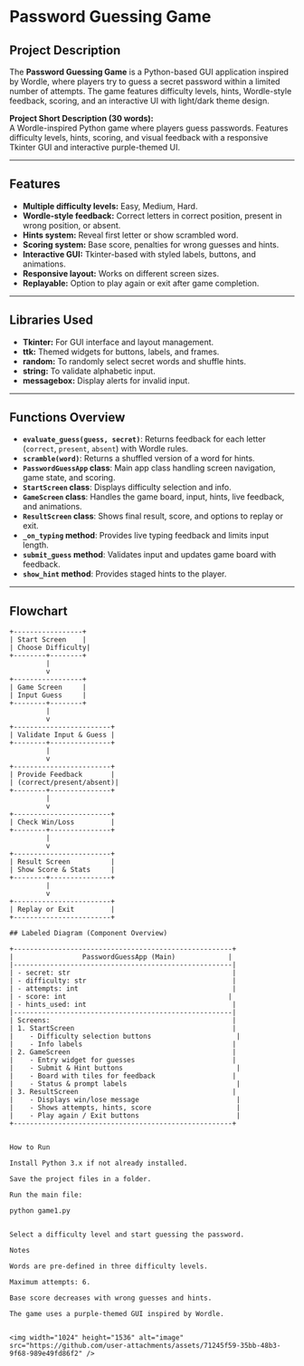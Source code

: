 # Password Guessing Game

## Project Description
The **Password Guessing Game** is a Python-based GUI application inspired by Wordle, where players try to guess a secret password within a limited number of attempts. The game features difficulty levels, hints, Wordle-style feedback, scoring, and an interactive UI with light/dark theme design.

**Project Short Description (30 words):**  
A Wordle-inspired Python game where players guess passwords. Features difficulty levels, hints, scoring, and visual feedback with a responsive Tkinter GUI and interactive purple-themed UI.

---

## Features
- **Multiple difficulty levels:** Easy, Medium, Hard.
- **Wordle-style feedback:** Correct letters in correct position, present in wrong position, or absent.
- **Hints system:** Reveal first letter or show scrambled word.
- **Scoring system:** Base score, penalties for wrong guesses and hints.
- **Interactive GUI:** Tkinter-based with styled labels, buttons, and animations.
- **Responsive layout:** Works on different screen sizes.
- **Replayable:** Option to play again or exit after game completion.

---

## Libraries Used
- **Tkinter:** For GUI interface and layout management.
- **ttk:** Themed widgets for buttons, labels, and frames.
- **random:** To randomly select secret words and shuffle hints.
- **string:** To validate alphabetic input.
- **messagebox:** Display alerts for invalid input.

---

## Functions Overview
- **`evaluate_guess(guess, secret)`**: Returns feedback for each letter (`correct`, `present`, `absent`) with Wordle rules.
- **`scramble(word)`**: Returns a shuffled version of a word for hints.
- **`PasswordGuessApp` class**: Main app class handling screen navigation, game state, and scoring.
- **`StartScreen` class**: Displays difficulty selection and info.
- **`GameScreen` class**: Handles the game board, input, hints, live feedback, and animations.
- **`ResultScreen` class**: Shows final result, score, and options to replay or exit.
- **`_on_typing` method**: Provides live typing feedback and limits input length.
- **`submit_guess` method**: Validates input and updates game board with feedback.
- **`show_hint` method**: Provides staged hints to the player.

---

## Flowchart

```text
+-----------------+
| Start Screen    |
| Choose Difficulty|
+--------+--------+
         |
         v
+-----------------+
| Game Screen     |
| Input Guess     |
+--------+--------+
         |
         v
+------------------------+
| Validate Input & Guess |
+--------+---------------+
         |
         v
+------------------------+
| Provide Feedback       |
| (correct/present/absent)|
+--------+---------------+
         |
         v
+------------------------+
| Check Win/Loss         |
+--------+---------------+
         |
         v
+------------------------+
| Result Screen          |
| Show Score & Stats     |
+--------+---------------+
         |
         v
+------------------------+
| Replay or Exit         |
+------------------------+

## Labeled Diagram (Component Overview)

+------------------------------------------------------+
|                 PasswordGuessApp (Main)             |
|------------------------------------------------------|
| - secret: str                                        |
| - difficulty: str                                    |
| - attempts: int                                      |
| - score: int                                        |
| - hints_used: int                                    |
|------------------------------------------------------|
| Screens:                                             |
| 1. StartScreen                                       |
|    - Difficulty selection buttons                     |
|    - Info labels                                     |
| 2. GameScreen                                        |
|    - Entry widget for guesses                        |
|    - Submit & Hint buttons                            |
|    - Board with tiles for feedback                   |
|    - Status & prompt labels                           |
| 3. ResultScreen                                      |
|    - Displays win/lose message                        |
|    - Shows attempts, hints, score                     |
|    - Play again / Exit buttons                        |
+------------------------------------------------------+


How to Run

Install Python 3.x if not already installed.

Save the project files in a folder.

Run the main file:

python game1.py


Select a difficulty level and start guessing the password.

Notes

Words are pre-defined in three difficulty levels.

Maximum attempts: 6.

Base score decreases with wrong guesses and hints.

The game uses a purple-themed GUI inspired by Wordle.


<img width="1024" height="1536" alt="image" src="https://github.com/user-attachments/assets/71245f59-35bb-48b3-9f68-989e49fd86f2" />

